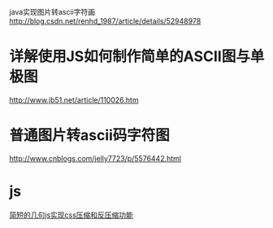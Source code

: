  java实现图片转ascii字符画
 http://blog.csdn.net/renhd_1987/article/details/52948978


# 详解使用JS如何制作简单的ASCII图与单极图

http://www.jb51.net/article/110026.htm



# 普通图片转ascii码字符图

http://www.cnblogs.com/jelly7723/p/5576442.html

# js

[简短的几句js实现css压缩和反压缩功能](http://www.cnblogs.com/liyunhua/p/4564060.html)